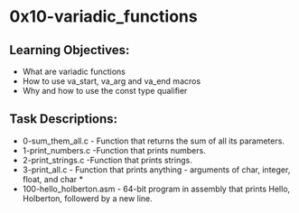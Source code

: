 # 0x10-variadic_functions

## Learning Objectives:

- What are variadic functions
- How to use va_start, va_arg and va_end macros
- Why and how to use the const type qualifier

## Task Descriptions:

- 0-sum_them_all.c - Function that returns the sum of all its parameters.
- 1-print_numbers.c -Function that prints numbers.
- 2-print_strings.c -Function that prints strings.
- 3-print_all.c - Function that prints anything - arguments of char, integer, float, and char *
- 100-hello_holberton.asm - 64-bit program in assembly that prints Hello, Holberton, followerd by a new line.
